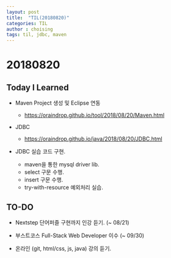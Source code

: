 ```yaml
---
layout: post
title:  "TIL(20180820)"
categories: TIL
author : choising
tags: til, jdbc, maven
---
```


# 20180820
## Today I Learned

- Maven Project 생성 및 Eclipse 연동
    - <https://oraindrop.github.io/tool/2018/08/20/Maven.html>

- JDBC
    - <https://oraindrop.github.io/java/2018/08/20/JDBC.html>

- JDBC 실습 코드 구현.
    - maven을 통한 mysql driver lib.
    - select 구문 수행.
    - insert 구문 수행.
    - try-with-resource 예외처리 실습.

## TO-DO
- Nextstep 단어퍼즐 구현까지 인강 듣기. (~ 08/21)

- 부스트코스 Full-Stack Web Developer 이수 (~ 09/30)

- 온라인 (git, html/css, js, java) 강의 듣기.